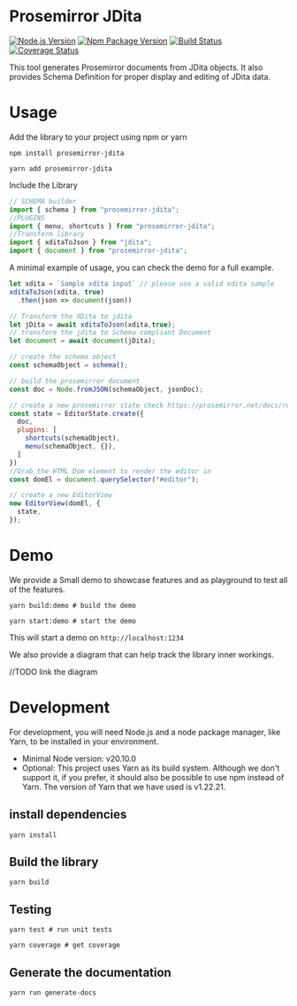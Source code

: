 # Prosemirror JDita
[![Node.js Version](https://img.shields.io/node/v-lts/prosemirror-jdita)](https://nodejs.org)
[![Npm Package Version](https://img.shields.io/npm/v/prosemirror-jdita)](https://www.npmjs.com/package/prosemirror-jdita)
[![Build Status](https://circleci.com/gh/evolvedbinary/prosemirror-jdita.svg?style=svg)](https://circleci.com/gh/evolvedbinary/prosemirror-jdita)
[![Coverage Status](https://coveralls.io/repos/github/evolvedbinary/prosemirror-jdita/badge.svg?branch=main)](https://coveralls.io/github/evolvedbinary/prosemirror-jdita?branch=main)

This tool generates Prosemirror documents from JDita objects. It also provides Schema Definition for proper display and editing of JDita data.

# Usage
Add the library to your project using npm or yarn

```shell
npm install prosemirror-jdita
```

```shell
yarn add prosemirror-jdita
```

Include the Library 
```javascript
// SCHEMA builder
import { schema } from "prosemirror-jdita";
//PLUGINS
import { menu, shortcuts } from "prosemirror-jdita";
//Transform library
import { xditaToJson } from "jdita";
import { document } from "prosemirror-jdita";
```

A minimal example of usage, you can check the demo for a full example.
```javascript
let xdita = `Sample xdita input` // please use a valid xdita sample
xditaToJson(xdita, true)
  .then(json => document(json))

// Transform the XDita to jdita
let jDita = await xditaToJson(xdita,true);
// transform the jdita to Schema compliant Document
let document = await document(jDita);

// create the schema object
const schemaObject = schema();

// build the prosemirror document
const doc = Node.fromJSON(schemaObject, jsonDoc);

// create a new prosemirror state check https://prosemirror.net/docs/ref/#state for more info
const state = EditorState.create({
  doc,
  plugins: [
    shortcuts(schemaObject),
    menu(schemaObject, {}),
  ]
})
//Grab the HTML Dom element to render the editor in
const domEl = document.querySelector("#editor");

// create a new EditorView
new EditorView(domEl, {
  state,
});
```

# Demo 
We provide a Small demo to showcase features and as playground to test all of the features.

```shell
yarn build:demo # build the demo

yarn start:demo # start the demo 
```

This will start a demo on `http://localhost:1234`


We also provide a diagram that can help track the library inner workings.

//TODO link the diagram

# Development
For development, you will need Node.js and a node package manager, like Yarn, to be installed in your environment.

* Minimal Node version: v20.10.0
* Optional: This project uses Yarn as its build system. Although we don't support it, if you prefer, it should also be possible to use npm instead of Yarn. The version of Yarn that we have used is v1.22.21.

## install dependencies
```shell
yarn install
```

## Build the library

```shell
yarn build
```

## Testing

```shell
yarn test # run unit tests

yarn coverage # get coverage
```

## Generate the documentation

```shell
yarn run generate-docs
```

